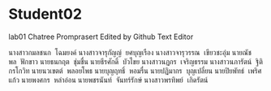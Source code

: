 # Student02
lab01
Chatree Promprasert
Edited by Github Text Editor

นางสาวกมลชนก  โฉมยงค์ 
นางสาวจารุกัญญ์  ยศบุญเรือง
นางสาวจารุวรรณ  เขียวชะอุ่ม
นายณัชพล  ฟักขาว
นายธนกฤต  ชุ่มชื่น
นายธีรศักดิ์  บัวไขย
นางสาวนฏกร  เจริญธรรม
นางสาวนภารัตน์  ฐิติกรโกวิท
นายนวเขตต์  พลอยโพธ
นายบุญฤทธิ์  หอมรื่น
นายปฏิมากร  บุญเปลี่ยน
นายปิยพัทธ์  เพริศแก้ว
นายพงศกร  หล่าอ่อน
นายพชรนันท์  จันทร์รักษ์
นางสาวพรทิพย์  เกิดรัตน์
